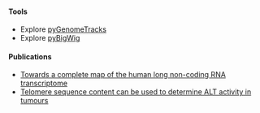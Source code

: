 #### Tools
- Explore [pyGenomeTracks](https://github.com/deeptools/pyGenomeTracks)
- Explore [pyBigWig](https://github.com/deeptools/pyBigWig)

#### Publications
- [Towards a complete map of the human long non-coding RNA transcriptome](https://www.nature.com/articles/s41576-018-0017-y)
- [Telomere sequence content can be used to determine ALT activity in tumours](https://academic.oup.com/nar/advance-article/doi/10.1093/nar/gky297/4990019)
